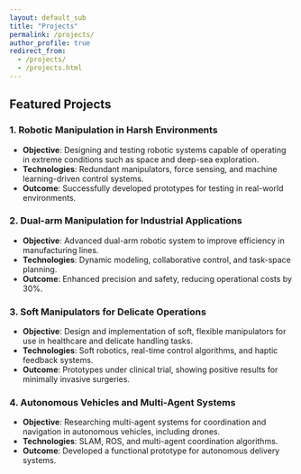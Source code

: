 ```yaml
---
layout: default_sub
title: "Projects"
permalink: /projects/
author_profile: true
redirect_from:
  - /projects/
  - /projects.html
---
```


## Featured Projects

### 1. **Robotic Manipulation in Harsh Environments**
   - **Objective**: Designing and testing robotic systems capable of operating in extreme conditions such as space and deep-sea exploration.
   - **Technologies**: Redundant manipulators, force sensing, and machine learning-driven control systems.
   - **Outcome**: Successfully developed prototypes for testing in real-world environments.

### 2. **Dual-arm Manipulation for Industrial Applications**
   - **Objective**: Advanced dual-arm robotic system to improve efficiency in manufacturing lines.
   - **Technologies**: Dynamic modeling, collaborative control, and task-space planning.
   - **Outcome**: Enhanced precision and safety, reducing operational costs by 30%.

### 3. **Soft Manipulators for Delicate Operations**
   - **Objective**: Design and implementation of soft, flexible manipulators for use in healthcare and delicate handling tasks.
   - **Technologies**: Soft robotics, real-time control algorithms, and haptic feedback systems.
   - **Outcome**: Prototypes under clinical trial, showing positive results for minimally invasive surgeries.

### 4. **Autonomous Vehicles and Multi-Agent Systems**
   - **Objective**: Researching multi-agent systems for coordination and navigation in autonomous vehicles, including drones.
   - **Technologies**: SLAM, ROS, and multi-agent coordination algorithms.
   - **Outcome**: Developed a functional prototype for autonomous delivery systems.